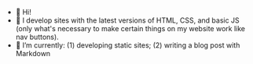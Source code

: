 - 👋 Hi!
- 👀 I develop sites with the latest versions of HTML, CSS, and basic JS (only what's necessary to make certain things on my website work like nav buttons).
- 🌱 I’m currently: (1) developing static sites; (2) writing a blog post with Markdown

<!---
rubymoonhead/rubymoonhead is a ✨ special ✨ repository because its `README.md` (this file) appears on your GitHub profile.
You can click the Preview link to take a look at your changes.
--->
